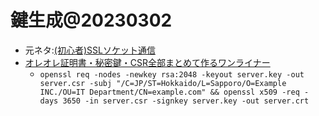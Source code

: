 # 鍵生成@20230302
- 元ネタ:[(初心者)SSLソケット通信](https://qiita.com/butada/items/9450e39d8d4aac6ac1fe)
- [オレオレ証明書・秘密鍵・CSR全部まとめて作るワンライナー](https://qiita.com/marcy-terui/items/2f63d7f170ff82531245)
  - `openssl req -nodes -newkey rsa:2048 -keyout server.key -out server.csr -subj "/C=JP/ST=Hokkaido/L=Sapporo/O=Example INC./OU=IT Department/CN=example.com" && openssl x509 -req -days 3650 -in server.csr -signkey server.key -out server.crt`

